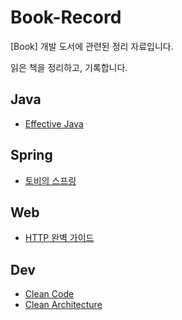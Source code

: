 # Book-Record

[Book] 개발 도서에 관련된 정리 자료입니다.

읽은 책을 정리하고, 기록합니다.

## Java

- [Effective Java](./Effective%20Java/README.md)

## Spring

- [토비의 스프링](./토비의%20스프링/README.md)

## Web

- [HTTP 완벽 가이드](./HTTP%20완벽%20가이드/README.md)

## Dev

- [Clean Code](./Clean%20Code/README.md)
- [Clean Architecture](./Clean%20Architecture/README.md)

